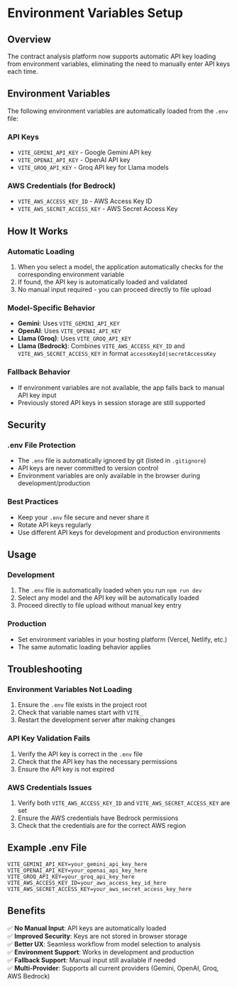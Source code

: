 # Environment Variables Setup

## Overview
The contract analysis platform now supports automatic API key loading from environment variables, eliminating the need to manually enter API keys each time.

## Environment Variables

The following environment variables are automatically loaded from the `.env` file:

### API Keys
- `VITE_GEMINI_API_KEY` - Google Gemini API key
- `VITE_OPENAI_API_KEY` - OpenAI API key  
- `VITE_GROQ_API_KEY` - Groq API key for Llama models

### AWS Credentials (for Bedrock)
- `VITE_AWS_ACCESS_KEY_ID` - AWS Access Key ID
- `VITE_AWS_SECRET_ACCESS_KEY` - AWS Secret Access Key

## How It Works

### Automatic Loading
1. When you select a model, the application automatically checks for the corresponding environment variable
2. If found, the API key is automatically loaded and validated
3. No manual input required - you can proceed directly to file upload

### Model-Specific Behavior
- **Gemini**: Uses `VITE_GEMINI_API_KEY`
- **OpenAI**: Uses `VITE_OPENAI_API_KEY`
- **Llama (Groq)**: Uses `VITE_GROQ_API_KEY`
- **Llama (Bedrock)**: Combines `VITE_AWS_ACCESS_KEY_ID` and `VITE_AWS_SECRET_ACCESS_KEY` in format `accessKeyId|secretAccessKey`

### Fallback Behavior
- If environment variables are not available, the app falls back to manual API key input
- Previously stored API keys in session storage are still supported

## Security

### .env File Protection
- The `.env` file is automatically ignored by git (listed in `.gitignore`)
- API keys are never committed to version control
- Environment variables are only available in the browser during development/production

### Best Practices
- Keep your `.env` file secure and never share it
- Rotate API keys regularly
- Use different API keys for development and production environments

## Usage

### Development
1. The `.env` file is automatically loaded when you run `npm run dev`
2. Select any model and the API key will be automatically loaded
3. Proceed directly to file upload without manual key entry

### Production
- Set environment variables in your hosting platform (Vercel, Netlify, etc.)
- The same automatic loading behavior applies

## Troubleshooting

### Environment Variables Not Loading
1. Ensure the `.env` file exists in the project root
2. Check that variable names start with `VITE_`
3. Restart the development server after making changes

### API Key Validation Fails
1. Verify the API key is correct in the `.env` file
2. Check that the API key has the necessary permissions
3. Ensure the API key is not expired

### AWS Credentials Issues
1. Verify both `VITE_AWS_ACCESS_KEY_ID` and `VITE_AWS_SECRET_ACCESS_KEY` are set
2. Ensure the AWS credentials have Bedrock permissions
3. Check that the credentials are for the correct AWS region

## Example .env File

```env
VITE_GEMINI_API_KEY=your_gemini_api_key_here
VITE_OPENAI_API_KEY=your_openai_api_key_here
VITE_GROQ_API_KEY=your_groq_api_key_here
VITE_AWS_ACCESS_KEY_ID=your_aws_access_key_id_here
VITE_AWS_SECRET_ACCESS_KEY=your_aws_secret_access_key_here
```

## Benefits

✅ **No Manual Input**: API keys are automatically loaded  
✅ **Improved Security**: Keys are not stored in browser storage  
✅ **Better UX**: Seamless workflow from model selection to analysis  
✅ **Environment Support**: Works in development and production  
✅ **Fallback Support**: Manual input still available if needed  
✅ **Multi-Provider**: Supports all current providers (Gemini, OpenAI, Groq, AWS Bedrock) 